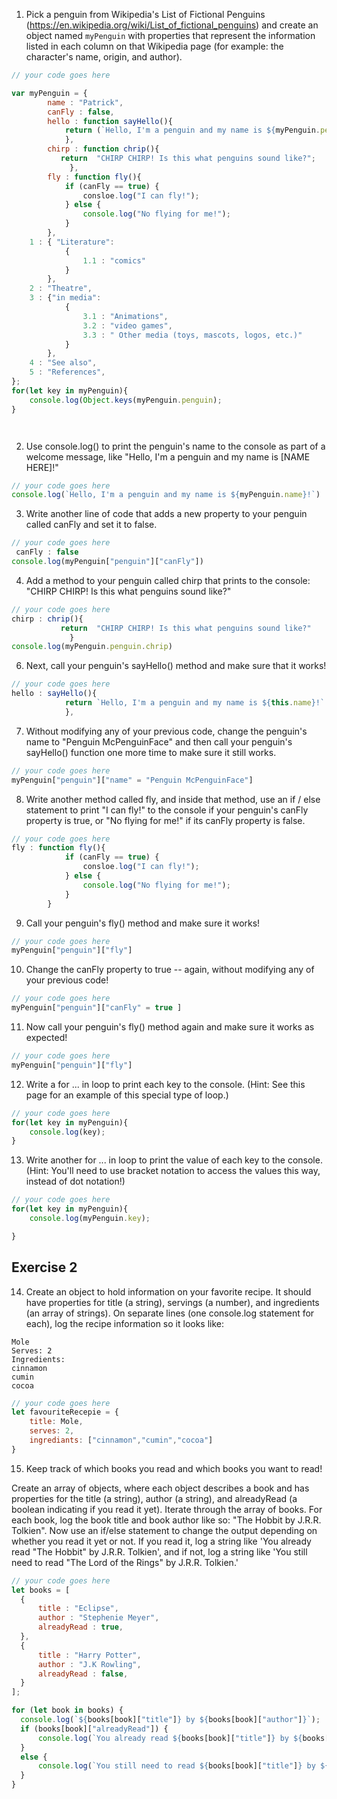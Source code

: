  1. Pick a penguin from Wikipedia's List of Fictional Penguins (https://en.wikipedia.org/wiki/List_of_fictional_penguins) and create an object named `myPenguin` with properties that represent the information listed in each column on that Wikipedia page (for example: the character's name, origin, and author).

```js
// your code goes here

var myPenguin = {
        name : "Patrick",
        canFly : false,
        hello : function sayHello(){
            return (`Hello, I'm a penguin and my name is ${myPenguin.penguin.name}!`);
            },
        chirp : function chrip(){
           return  "CHIRP CHIRP! Is this what penguins sound like?";
             },
        fly : function fly(){
            if (canFly == true) {
                consloe.log("I can fly!");
            } else {
                console.log("No flying for me!");
            }
        },     
    1 : { "Literature": 
            {
                1.1 : "comics"
            }
        },
    2 : "Theatre",
    3 : {"in media":
            { 
                3.1 : "Animations",
                3.2 : "video games",
                3.3 : " Other media (toys, mascots, logos, etc.)"
            }  
        },
    4 : "See also",
    5 : "References",
};
for(let key in myPenguin){
    console.log(Object.keys(myPenguin.penguin);
}




```

2. Use console.log() to print the penguin's name to the console as part of a welcome message, like "Hello, I'm a penguin and my name is [NAME HERE]!"

```js
// your code goes here
console.log(`Hello, I'm a penguin and my name is ${myPenguin.name}!`)
```

3. Write another line of code that adds a new property to your penguin called canFly and set it to false.

```js
// your code goes here
 canFly : false
console.log(myPenguin["penguin"]["canFly"])
```

4. Add a method to your penguin called chirp that prints to the console: "CHIRP CHIRP! Is this what penguins sound like?"

```js
// your code goes here
chirp : chrip(){
           return  "CHIRP CHIRP! Is this what penguins sound like?"
             } 
console.log(myPenguin.penguin.chrip)             
```

6. Next, call your penguin's sayHello() method and make sure that it works!

```js
// your code goes here
hello : sayHello(){
            return `Hello, I'm a penguin and my name is ${this.name}!`
            },
```

7. Without modifying any of your previous code, change the penguin's name to "Penguin McPenguinFace" and then call your penguin's sayHello() function one more time to make sure it still works.

```js
// your code goes here
myPenguin["penguin"]["name" = "Penguin McPenguinFace"]
```

8. Write another method called fly, and inside that method, use an if / else statement to print "I can fly!" to the console if your penguin's canFly property is true, or "No flying for me!" if its canFly property is false.

```js
// your code goes here
fly : function fly(){
            if (canFly == true) {
                consloe.log("I can fly!");
            } else {
                console.log("No flying for me!");
            }
        }     

```

9. Call your penguin's fly() method and make sure it works!

```js
// your code goes here
myPenguin["penguin"]["fly"]
```

10. Change the canFly property to true -- again, without modifying any of your previous code!

```js
// your code goes here
myPenguin["penguin"]["canFly" = true ]
```

11. Now call your penguin's fly() method again and make sure it works as expected!

```js
// your code goes here
myPenguin["penguin"]["fly"]
```

12. Write a for ... in loop to print each key to the console. (Hint: See this page for an example of this special type of loop.)

```js
// your code goes here
for(let key in myPenguin){
    console.log(key);
}
```

13. Write another for ... in loop to print the value of each key to the console. (Hint: You'll need to use bracket notation to access the values this way, instead of dot notation!)

```js
// your code goes here
for(let key in myPenguin){
    console.log(myPenguin.key);

}
```

## Exercise 2
 14. Create an object to hold information on your favorite recipe. It should have properties for title (a string), servings (a number), and ingredients (an array of strings).
 On separate lines (one console.log statement for each), log the recipe information so it looks like:
 ```
 Mole
 Serves: 2
 Ingredients:
 cinnamon
 cumin
 cocoa
```

```js
// your code goes here
let favouriteRecepie = {
    title: Mole,
    serves: 2,
    ingrediants: ["cinnamon","cumin","cocoa"]
}


```

 15. Keep track of which books you read and which books you want to read!

 Create an array of objects, where each object describes a book and has properties for the title (a string), author (a string), and alreadyRead (a boolean indicating if you read it yet).
 Iterate through the array of books. For each book, log the book title and book author like so: "The Hobbit by J.R.R. Tolkien".
 Now use an if/else statement to change the output depending on whether you read it yet or not. If you read it, log a string like 'You already read "The Hobbit" by J.R.R. Tolkien', and if not, log a string like 'You still need to read "The Lord of the Rings" by J.R.R. Tolkien.'

 ```js
// your code goes here
let books = [
   {
       title : "Eclipse",
       author : "Stephenie Meyer",
       alreadyRead : true,
   },
   {
       title : "Harry Potter",
       author : "J.K Rowling",
       alreadyRead : false,
   }
];

for (let book in books) {
   console.log(`${books[book]["title"]} by ${books[book]["author"]}`);
   if (books[book]["alreadyRead"]) {
       console.log(`You already read ${books[book]["title"]} by ${books[book]["author"]}`);
   }
   else {
       console.log(`You still need to read ${books[book]["title"]} by ${books[book]["author"]}`);   
   }
}
```

